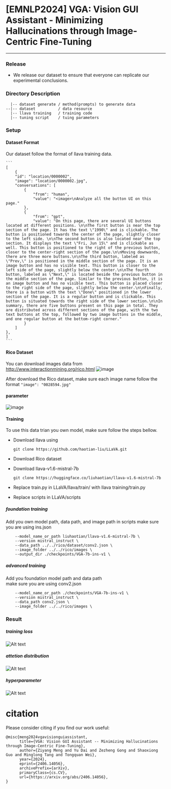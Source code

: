 # [EMNLP2024] VGA: Vision GUI Assistant - Minimizing Hallucinations through Image-Centric Fine-Tuning
---
### Release
- We release our dataset to ensure that everyone can replicate our experimental conclusions.

### Directory Description
      |-- dataset generate / method(prompts) to generate data
    --|-- dataset          / data resource
      |-- llava training   / training code
      |-- tuning script    / tuing parameters

### Setup
#### Dataset Format
Our dataset follow the format of llava training data.

    ```
    [
        {
        "id": "location/0000002",
        "image": "location/0000002.jpg",
        "conversations": [
            {
                "from": "human",
                "value": "<image>\nAnalyze all the button UI on this page."
            },
            {
                "from": "gpt",
                "value": "On this page, there are several UI buttons located at different positions. \n\nThe first button is near the top section of the page. It has the text \"1990\" and is clickable. The button is positioned towards the center of the page, slightly closer to the left side. \n\nThe second button is also located near the top section. It displays the text \"Fri, Jun 15\" and is clickable as well. This button is positioned to the right of the previous button, closer to the center-right section of the page.\n\nMoving downwards, there are three more buttons.\n\nThe third button, labeled as \"Prev,\" is positioned in the middle section of the page. It is an image button and has no visible text. This button is closer to the left side of the page, slightly below the center.\n\nThe fourth button, labeled as \"Next,\" is located beside the previous button in the middle section of the page. Similar to the previous button, it is an image button and has no visible text. This button is placed closer to the right side of the page, slightly below the center.\n\nFinally, there is a button with the text \"Done\" positioned in the lower section of the page. It is a regular button and is clickable. This button is situated towards the right side of the lower section.\n\nIn summary, there are five buttons present on this page in total. They are distributed across different sections of the page, with the two text buttons at the top, followed by two image buttons in the middle, and one regular button at the bottom-right corner."
            }
        ]
    },
    ]
    ```
#### Rico Dataset

You can download images data from http://www.interactionmining.org/rico.html
![image](images/rico.png)

After download the Rico dataset, make sure each image name follow the format ``"image": "0028594.jpg"``

#### parameter
![image](./images/parameter.png)



#### Training

To use this data trian you own model, make sure follow the steps bellow.

- Download llava using 
    ```
    git clone https://github.com/haotian-liu/LLaVA.git 
    ```
- Download Rico dataset 

- Download llava-v1.6-mistral-7b
    ```
    git clone https://huggingface.co/liuhaotian/llava-v1.6-mistral-7b
    ```
- Replace train.py in LLaVA/llava/train/ with llava training/train.py
- Replace scripts in  LLaVA/scripts

##### foundation training
Add you own model path, data path, and image path in scripts
make sure you are using ins.json
```
    --model_name_or_path liuhaotian/llava-v1.6-mistral-7b \
    --version mistral_instruct \
    --data_path ../../rico/dataset/conv2.json \
    --image_folder ../../rico/images \
    --output_dir ./checkpoints/VGA-7b-ins-v1 \
```

##### advanced training 
Add you foundation model path and data path  
make sure you are using conv2.json
```
    --model_name_or_path ./checkpoints/VGA-7b-ins-v1 \
    --version mistral_instruct \
    --data_path conv2.json \
    --image_folder ../../rico/images \
```

### Result
##### training loss
![Alt text](images/loss.png)
##### attetion distribution
![Alt text](images/attention.png)
##### hyperparameter
![Alt text](images/stage.png)


# citation
Please consider citing if you find our work useful:
```
@misc{meng2024vgavisionguiassistant,
      title={VGA: Vision GUI Assistant -- Minimizing Hallucinations through Image-Centric Fine-Tuning}, 
      author={Ziyang Meng and Yu Dai and Zezheng Gong and Shaoxiong Guo and Minglong Tang and Tongquan Wei},
      year={2024},
      eprint={2406.14056},
      archivePrefix={arXiv},
      primaryClass={cs.CV},
      url={https://arxiv.org/abs/2406.14056}, 
}
```
